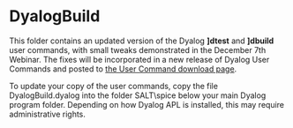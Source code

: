 # DyalogBuild
This folder contains an updated version of the Dyalog **]dtest** and **]dbuild** user commands, with small tweaks demonstrated in the December 7th Webinar. The fixes will be incorporated in a new release of Dyalog User Commands and posted to [the User Command download page](https://www.dyalog.com/tools/user-commands.htm).

To update your copy of the user commands, copy the file DyalogBuild.dyalog into the folder SALT\spice below your main Dyalog program folder. Depending on how Dyalog APL is installed, this may require administrative rights.